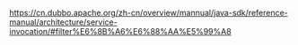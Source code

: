 https://cn.dubbo.apache.org/zh-cn/overview/mannual/java-sdk/reference-manual/architecture/service-invocation/#filter%E6%8B%A6%E6%88%AA%E5%99%A8
